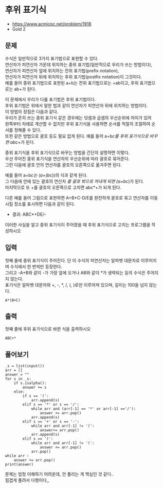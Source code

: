 # 후위 표기식

- https://www.acmicpc.net/problem/1918
- Gold 2

## 문제

수식은 일반적으로 3가지 표기법으로 표현할 수 있다.  
연산자가 피연산자 가운데 위치하는 중위 표기법(일반적으로 우리가 쓰는 방법이다),  
연산자가 피연산자 앞에 위치하는 전위 표기법(prefix notation),  
연산자가 피연산자 뒤에 위치하는 후위 표기법(postfix notation)이 그것이다.  
예를 들어 중위 표기법으로 표현된 a+b는 전위 표기법으로는 +ab이고, 후위 표기법으로는 ab+가 된다.  
  
이 문제에서 우리가 다룰 표기법은 후위 표기법이다.  
후위 표기법은 위에서 말한 법과 같이 연산자가 피연산자 뒤에 위치하는 방법이다.  
이 방법의 장점은 다음과 같다.  
우리가 흔히 쓰는 중위 표기식 같은 경우에는 덧셈과 곱셈의 우선순위에 차이가 있어  
왼쪽부터 차례로 계산할 수 없지만 후위 표기식을 사용하면 순서를 적절히 조절하여 순서를 정해줄 수 있다.  
또한 같은 방법으로 괄호 등도 필요 없게 된다. 예를 들어 a+b*c를 후위 표기식으로 바꾸면 abc*+가 된다.  
  
중위 표기식을 후위 표기식으로 바꾸는 방법을 간단히 설명하면 이렇다.  
우선 주어진 중위 표기식을 연산자의 우선순위에 따라 괄호로 묶어준다.  
그런 다음에 괄호 안의 연산자를 괄호의 오른쪽으로 옮겨주면 된다.
  
예를 들어 a+b*c는 (a+(b*c))의 식과 같게 된다.  
그 다음에 안에 있는 괄호의 연산자 *를 괄호 밖으로 꺼내게 되면 (a+bc*)가 된다.  
마지막으로 또 +를 괄호의 오른쪽으로 고치면 abc*+가 되게 된다.  
  
다른 예를 들어 그림으로 표현하면 A+B*C-D/E를 완전하게 괄호로 묶고 연산자를 이동시킬 장소를 표시하면 다음과 같이 된다.

- 결과: ABC*+DE/-

이러한 사실을 알고 중위 표기식이 주어졌을 때 후위 표기식으로 고치는 프로그램을 작성하시오

## 입력
첫째 줄에 중위 표기식이 주어진다. 단 이 수식의 피연산자는 알파벳 대문자로 이루어지며 수식에서 한 번씩만 등장한다.  
그리고 -A+B와 같이 -가 가장 앞에 오거나 AB와 같이 *가 생략되는 등의 수식은 주어지지 않는다.  
표기식은 알파벳 대문자와 +, -, *, /, (, )로만 이루어져 있으며, 길이는 100을 넘지 않는다.   

``` 
A*(B+C)
```

## 출력

첫째 줄에 후위 표기식으로 바뀐 식을 출력하시오

``` 
ABC+*
```

## 풀어보기

```
_s = list(input())
arr = []
answer = ""
for s in _s:
    if s.isalpha():
        answer += s
    else:
        if s == '(':
            arr.append(s)
        elif s == '*' or s == '/':
            while arr and (arr[-1] == '*' or arr[-1] =='/'):
                answer += arr.pop()
            arr.append(s)
        elif s == '+' or s == '-':
            while arr and arr[-1] != '(':
                answer+= arr.pop()
            arr.append(s)
        elif s == ')':
            while arr and arr[-1] != '(':
                answer += arr.pop()
            arr.pop()
while arr :
    answer += arr.pop()
print(answer)
```

문제는 엄청 이해하기 어려운데, 안 풀리는 게 핵심인 것 같다..  
힘겹게 풀려서 다행이다,,

